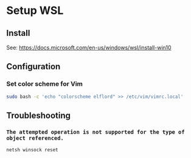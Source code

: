 # Setup WSL

## Install

See: https://docs.microsoft.com/en-us/windows/wsl/install-win10

## Configuration

### Set color scheme for Vim

```bash
sudo bash -c 'echo "colorscheme elflord" >> /etc/vim/vimrc.local'
```

## Troubleshooting

### `The attempted operation is not supported for the type of object referenced.`

```bat
netsh winsock reset
```
